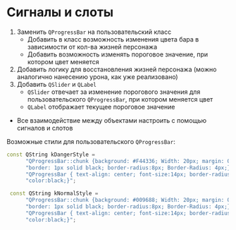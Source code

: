 # Сигналы и слоты

1. Заменить `QProgressBar` на пользовательский класс
   - Добавить в класс возможность изменения цвета бара в зависимости от кол-ва жизней персонажа
   - Добавить возможность изменять пороговое значение, при котором цвет меняется
2. Добавить логику для восстановления жизней персонажа (можно аналогично нанесению урона, как уже реализовано)
3. Добавить `QSlider` и `QLabel`
   - `QSlider` отвечает за изменение порогового значения для пользовательского `QProgressBar`, при котором меняется цвет
   - `QLabel` отображает текущее пороговое значение
- Все взаимодействие между объектами настроить с помощью сигналов и слотов

Возможные стили для пользовательского `QProgressBar`:
```c++
const QString kDangerStyle =
      "QProgressBar::chunk {background: #F44336; Width: 20px; margin: 0.5px;"
      "border: 1px solid black; border-radius:8px; Border-Radius: 4px;} "
      "QProgressBar { text-align: center; font-size:14px; border-radius:8px; "
      "color:black;}";

 const QString kNormalStyle =
      "QProgressBar::chunk {background: #009688; Width: 20px; margin: 0.5px; "
      "border: 1px solid black; border-radius:8px; Border-Radius: 4px;} "
      "QProgressBar { text-align: center; font-size:14px; border-radius:8px; "
      "color:black;}";
```
